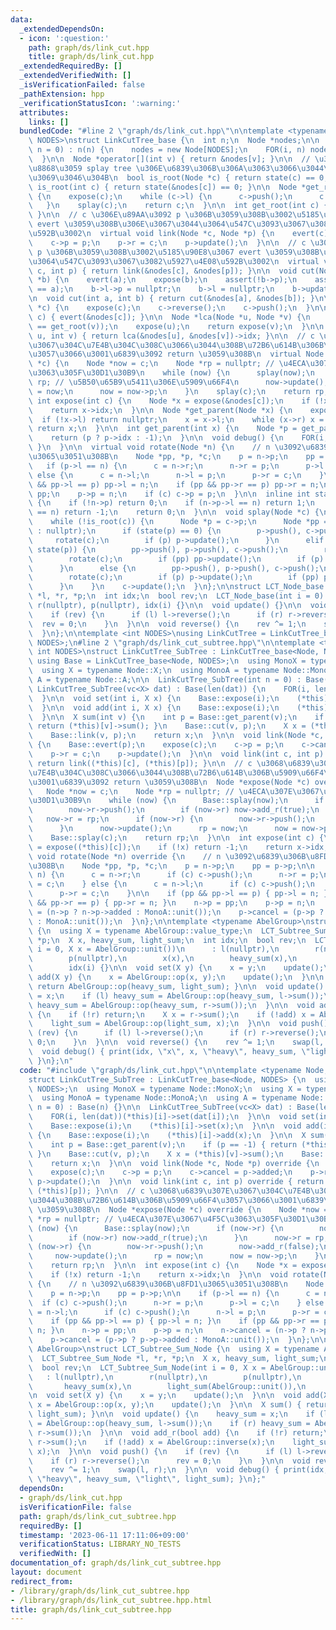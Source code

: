 ```yaml
---
data:
  _extendedDependsOn:
  - icon: ':question:'
    path: graph/ds/link_cut.hpp
    title: graph/ds/link_cut.hpp
  _extendedRequiredBy: []
  _extendedVerifiedWith: []
  _isVerificationFailed: false
  _pathExtension: hpp
  _verificationStatusIcon: ':warning:'
  attributes:
    links: []
  bundledCode: "#line 2 \"graph/ds/link_cut.hpp\"\n\ntemplate <typename Node, int\
    \ NODES>\nstruct LinkCutTree_base {\n  int n;\n  Node *nodes;\n\n  LinkCutTree_base(int\
    \ n = 0) : n(n) {\n    nodes = new Node[NODES];\n    FOR(i, n) nodes[i] = Node(i);\n\
    \  }\n\n  Node *operator[](int v) { return &nodes[v]; }\n\n  // \u30D1\u30B9\u3092\
    \u8868\u3059 splay tree \u306E\u6839\u306B\u306A\u3063\u3066\u3044\u308B\u304B\
    \u3069\u3046\u304B\n  bool is_root(Node *c) { return state(c) == 0; }\n  bool\
    \ is_root(int c) { return state(&nodes[c]) == 0; }\n\n  Node *get_root(Node *c)\
    \ {\n    expose(c);\n    while (c->l) {\n      c->push();\n      c = c->l;\n \
    \   }\n    splay(c);\n    return c;\n  }\n\n  int get_root(int c) { return get_root(&nodes[c])->idx;\
    \ }\n\n  // c \u306E\u89AA\u3092 p \u306B\u3059\u308B\u3002\u5185\u90E8\u3067\
    \ evert \u3059\u308B\u306E\u3067\u3044\u3064\u547C\u3093\u3067\u3082\u5927\u4E08\
    \u592B\u3002\n  virtual void link(Node *c, Node *p) {\n    evert(c);\n    expose(p);\n\
    \    c->p = p;\n    p->r = c;\n    p->update();\n  }\n\n  // c \u306E\u89AA\u3092\
    \ p \u306B\u3059\u308B\u3002\u5185\u90E8\u3067 evert \u3059\u308B\u306E\u3067\u3044\
    \u3064\u547C\u3093\u3067\u3082\u5927\u4E08\u592B\u3002\n  virtual void link(int\
    \ c, int p) { return link(&nodes[c], &nodes[p]); }\n\n  void cut(Node *a, Node\
    \ *b) {\n    evert(a);\n    expose(b);\n    assert(!b->p);\n    assert((b->l)\
    \ == a);\n    b->l->p = nullptr;\n    b->l = nullptr;\n    b->update();\n  }\n\
    \n  void cut(int a, int b) { return cut(&nodes[a], &nodes[b]); }\n\n  void evert(Node\
    \ *c) {\n    expose(c);\n    c->reverse();\n    c->push();\n  }\n\n  void evert(int\
    \ c) { evert(&nodes[c]); }\n\n  Node *lca(Node *u, Node *v) {\n    assert(get_root(u)\
    \ == get_root(v));\n    expose(u);\n    return expose(v);\n  }\n\n  int lca(int\
    \ u, int v) { return lca(&nodes[u], &nodes[v])->idx; }\n\n  // c \u3068\u6839\u307E\
    \u3067\u304C\u7E4B\u304C\u308C\u3066\u3044\u308B\u72B6\u614B\u306B\u5909\u66F4\
    \u3057\u3066\u3001\u6839\u3092 return \u3059\u308B\n  virtual Node *expose(Node\
    \ *c) {\n    Node *now = c;\n    Node *rp = nullptr; // \u4ECA\u307E\u3067\u4F5C\
    \u3063\u305F\u30D1\u30B9\n    while (now) {\n      splay(now);\n      now->r =\
    \ rp; // \u5B50\u65B9\u5411\u306E\u5909\u66F4\n      now->update();\n      rp\
    \ = now;\n      now = now->p;\n    }\n    splay(c);\n    return rp;\n  }\n\n \
    \ int expose(int c) {\n    Node *x = expose(&nodes[c]);\n    if (!x) return -1;\n\
    \    return x->idx;\n  }\n\n  Node *get_parent(Node *x) {\n    expose(x);\n  \
    \  if (!x->l) return nullptr;\n    x = x->l;\n    while (x->r) x = x->r;\n   \
    \ return x;\n  }\n\n  int get_parent(int x) {\n    Node *p = get_parent((*this)[x]);\n\
    \    return (p ? p->idx : -1);\n  }\n\n  void debug() {\n    FOR(i, n) { nodes[i].debug();\
    \ }\n  }\n\n  virtual void rotate(Node *n) {\n    // n \u3092\u6839\u306B\u8FD1\
    \u3065\u3051\u308B\n    Node *pp, *p, *c;\n    p = n->p;\n    pp = p->p;\n\n \
    \   if (p->l == n) {\n      c = n->r;\n      n->r = p;\n      p->l = c;\n    }\
    \ else {\n      c = n->l;\n      n->l = p;\n      p->r = c;\n    }\n\n    if (pp\
    \ && pp->l == p) pp->l = n;\n    if (pp && pp->r == p) pp->r = n;\n    n->p =\
    \ pp;\n    p->p = n;\n    if (c) c->p = p;\n  }\n\n  inline int state(Node *n)\
    \ {\n    if (!n->p) return 0;\n    if (n->p->l == n) return 1;\n    if (n->p->r\
    \ == n) return -1;\n    return 0;\n  }\n\n  void splay(Node *c) {\n    c->push();\n\
    \    while (!is_root(c)) {\n      Node *p = c->p;\n      Node *pp = (p ? p->p\
    \ : nullptr);\n      if (state(p) == 0) {\n        p->push(), c->push();\n   \
    \     rotate(c);\n        if (p) p->update();\n      }\n      elif (state(c) ==\
    \ state(p)) {\n        pp->push(), p->push(), c->push();\n        rotate(p);\n\
    \        rotate(c);\n        if (pp) pp->update();\n        if (p) p->update();\n\
    \      }\n      else {\n        pp->push(), p->push(), c->push();\n        rotate(c);\n\
    \        rotate(c);\n        if (p) p->update();\n        if (pp) pp->update();\n\
    \      }\n    }\n    c->update();\n  }\n};\n\nstruct LCT_Node_base {\n  LCT_Node_base\
    \ *l, *r, *p;\n  int idx;\n  bool rev;\n  LCT_Node_base(int i = 0) : l(nullptr),\
    \ r(nullptr), p(nullptr), idx(i) {}\n\n  void update() {}\n\n  void push() {\n\
    \    if (rev) {\n      if (l) l->reverse();\n      if (r) r->reverse();\n    \
    \  rev = 0;\n    }\n  }\n\n  void reverse() {\n    rev ^= 1;\n    swap(l, r);\n\
    \  }\n};\n\ntemplate <int NODES>\nusing LinkCutTree = LinkCutTree_base<LCT_Node_base,\
    \ NODES>;\n#line 2 \"graph/ds/link_cut_subtree.hpp\"\n\ntemplate <typename Node,\
    \ int NODES>\nstruct LinkCutTree_SubTree : LinkCutTree_base<Node, NODES> {\n \
    \ using Base = LinkCutTree_base<Node, NODES>;\n  using MonoX = typename Node::MonoX;\n\
    \  using X = typename Node::X;\n  using MonoA = typename Node::MonoA;\n  using\
    \ A = typename Node::A;\n\n  LinkCutTree_SubTree(int n = 0) : Base(n) {}\n\n \
    \ LinkCutTree_SubTree(vc<X> dat) : Base(len(dat)) {\n    FOR(i, len(dat))(*this)[i]->set(dat[i]);\n\
    \  }\n\n  void set(int i, X x) {\n    Base::expose(i);\n    (*this)[i]->set(x);\n\
    \  }\n\n  void add(int i, X x) {\n    Base::expose(i);\n    (*this)[i]->add(x);\n\
    \  }\n\n  X sum(int v) {\n    int p = Base::get_parent(v);\n    if (p == -1) {\
    \ return (*this)[v]->sum(); }\n    Base::cut(v, p);\n    X x = (*this)[v]->sum();\n\
    \    Base::link(v, p);\n    return x;\n  }\n\n  void link(Node *c, Node *p) override\
    \ {\n    Base::evert(p);\n    expose(c);\n    c->p = p;\n    c->cancel = p->added;\n\
    \    p->r = c;\n    p->update();\n  }\n\n  void link(int c, int p) override {\
    \ return link((*this)[c], (*this)[p]); }\n\n  // c \u3068\u6839\u307E\u3067\u304C\
    \u7E4B\u304C\u308C\u3066\u3044\u308B\u72B6\u614B\u306B\u5909\u66F4\u3057\u3066\
    \u3001\u6839\u3092 return \u3059\u308B\n  Node *expose(Node *c) override {\n \
    \   Node *now = c;\n    Node *rp = nullptr; // \u4ECA\u307E\u3067\u4F5C\u3063\u305F\
    \u30D1\u30B9\n    while (now) {\n      Base::splay(now);\n      if (now->r) {\n\
    \        now->r->push();\n        if (now->r) now->add_r(true);\n      }\n   \
    \   now->r = rp;\n      if (now->r) {\n        now->r->push();\n        now->add_r(false);\n\
    \      }\n      now->update();\n      rp = now;\n      now = now->p;\n    }\n\
    \    Base::splay(c);\n    return rp;\n  }\n\n  int expose(int c) {\n    Node *x\
    \ = expose((*this)[c]);\n    if (!x) return -1;\n    return x->idx;\n  }\n\n \
    \ void rotate(Node *n) override {\n    // n \u3092\u6839\u306B\u8FD1\u3065\u3051\
    \u308B\n    Node *pp, *p, *c;\n    p = n->p;\n    pp = p->p;\n\n    if (p->l ==\
    \ n) {\n      c = n->r;\n      if (c) c->push();\n      n->r = p;\n      p->l\
    \ = c;\n    } else {\n      c = n->l;\n      if (c) c->push();\n      n->l = p;\n\
    \      p->r = c;\n    }\n\n    if (pp && pp->l == p) { pp->l = n; }\n    if (pp\
    \ && pp->r == p) { pp->r = n; }\n    n->p = pp;\n    p->p = n;\n    n->cancel\
    \ = (n->p ? n->p->added : MonoA::unit());\n    p->cancel = (p->p ? p->p->added\
    \ : MonoA::unit());\n  }\n};\n\ntemplate <typename AbelGroup>\nstruct LCT_Subtree_Sum_Node\
    \ {\n  using X = typename AbelGroup::value_type;\n  LCT_Subtree_Sum_Node *l, *r,\
    \ *p;\n  X x, heavy_sum, light_sum;\n  int idx;\n  bool rev;\n  LCT_Subtree_Sum_Node(int\
    \ i = 0, X x = AbelGroup::unit())\n      : l(nullptr),\n        r(nullptr),\n\
    \        p(nullptr),\n        x(x),\n        heavy_sum(x),\n        light_sum(AbelGroup::unit()),\n\
    \        idx(i) {}\n\n  void set(X y) {\n    x = y;\n    update();\n  }\n\n  void\
    \ add(X y) {\n    x = AbelGroup::op(x, y);\n    update();\n  }\n\n  X sum() {\
    \ return AbelGroup::op(heavy_sum, light_sum); }\n\n  void update() {\n    heavy_sum\
    \ = x;\n    if (l) heavy_sum = AbelGroup::op(heavy_sum, l->sum());\n    if (r)\
    \ heavy_sum = AbelGroup::op(heavy_sum, r->sum());\n  }\n\n  void add_r(bool add)\
    \ {\n    if (!r) return;\n    X x = r->sum();\n    if (!add) x = AbelGroup::inverse(x);\n\
    \    light_sum = AbelGroup::op(light_sum, x);\n  }\n\n  void push() {\n    if\
    \ (rev) {\n      if (l) l->reverse();\n      if (r) r->reverse();\n      rev =\
    \ 0;\n    }\n  }\n\n  void reverse() {\n    rev ^= 1;\n    swap(l, r);\n  }\n\n\
    \  void debug() { print(idx, \"x\", x, \"heavy\", heavy_sum, \"light\", light_sum);\
    \ }\n};\n"
  code: "#include \"graph/ds/link_cut.hpp\"\n\ntemplate <typename Node, int NODES>\n\
    struct LinkCutTree_SubTree : LinkCutTree_base<Node, NODES> {\n  using Base = LinkCutTree_base<Node,\
    \ NODES>;\n  using MonoX = typename Node::MonoX;\n  using X = typename Node::X;\n\
    \  using MonoA = typename Node::MonoA;\n  using A = typename Node::A;\n\n  LinkCutTree_SubTree(int\
    \ n = 0) : Base(n) {}\n\n  LinkCutTree_SubTree(vc<X> dat) : Base(len(dat)) {\n\
    \    FOR(i, len(dat))(*this)[i]->set(dat[i]);\n  }\n\n  void set(int i, X x) {\n\
    \    Base::expose(i);\n    (*this)[i]->set(x);\n  }\n\n  void add(int i, X x)\
    \ {\n    Base::expose(i);\n    (*this)[i]->add(x);\n  }\n\n  X sum(int v) {\n\
    \    int p = Base::get_parent(v);\n    if (p == -1) { return (*this)[v]->sum();\
    \ }\n    Base::cut(v, p);\n    X x = (*this)[v]->sum();\n    Base::link(v, p);\n\
    \    return x;\n  }\n\n  void link(Node *c, Node *p) override {\n    Base::evert(p);\n\
    \    expose(c);\n    c->p = p;\n    c->cancel = p->added;\n    p->r = c;\n   \
    \ p->update();\n  }\n\n  void link(int c, int p) override { return link((*this)[c],\
    \ (*this)[p]); }\n\n  // c \u3068\u6839\u307E\u3067\u304C\u7E4B\u304C\u308C\u3066\
    \u3044\u308B\u72B6\u614B\u306B\u5909\u66F4\u3057\u3066\u3001\u6839\u3092 return\
    \ \u3059\u308B\n  Node *expose(Node *c) override {\n    Node *now = c;\n    Node\
    \ *rp = nullptr; // \u4ECA\u307E\u3067\u4F5C\u3063\u305F\u30D1\u30B9\n    while\
    \ (now) {\n      Base::splay(now);\n      if (now->r) {\n        now->r->push();\n\
    \        if (now->r) now->add_r(true);\n      }\n      now->r = rp;\n      if\
    \ (now->r) {\n        now->r->push();\n        now->add_r(false);\n      }\n \
    \     now->update();\n      rp = now;\n      now = now->p;\n    }\n    Base::splay(c);\n\
    \    return rp;\n  }\n\n  int expose(int c) {\n    Node *x = expose((*this)[c]);\n\
    \    if (!x) return -1;\n    return x->idx;\n  }\n\n  void rotate(Node *n) override\
    \ {\n    // n \u3092\u6839\u306B\u8FD1\u3065\u3051\u308B\n    Node *pp, *p, *c;\n\
    \    p = n->p;\n    pp = p->p;\n\n    if (p->l == n) {\n      c = n->r;\n    \
    \  if (c) c->push();\n      n->r = p;\n      p->l = c;\n    } else {\n      c\
    \ = n->l;\n      if (c) c->push();\n      n->l = p;\n      p->r = c;\n    }\n\n\
    \    if (pp && pp->l == p) { pp->l = n; }\n    if (pp && pp->r == p) { pp->r =\
    \ n; }\n    n->p = pp;\n    p->p = n;\n    n->cancel = (n->p ? n->p->added : MonoA::unit());\n\
    \    p->cancel = (p->p ? p->p->added : MonoA::unit());\n  }\n};\n\ntemplate <typename\
    \ AbelGroup>\nstruct LCT_Subtree_Sum_Node {\n  using X = typename AbelGroup::value_type;\n\
    \  LCT_Subtree_Sum_Node *l, *r, *p;\n  X x, heavy_sum, light_sum;\n  int idx;\n\
    \  bool rev;\n  LCT_Subtree_Sum_Node(int i = 0, X x = AbelGroup::unit())\n   \
    \   : l(nullptr),\n        r(nullptr),\n        p(nullptr),\n        x(x),\n \
    \       heavy_sum(x),\n        light_sum(AbelGroup::unit()),\n        idx(i) {}\n\
    \n  void set(X y) {\n    x = y;\n    update();\n  }\n\n  void add(X y) {\n   \
    \ x = AbelGroup::op(x, y);\n    update();\n  }\n\n  X sum() { return AbelGroup::op(heavy_sum,\
    \ light_sum); }\n\n  void update() {\n    heavy_sum = x;\n    if (l) heavy_sum\
    \ = AbelGroup::op(heavy_sum, l->sum());\n    if (r) heavy_sum = AbelGroup::op(heavy_sum,\
    \ r->sum());\n  }\n\n  void add_r(bool add) {\n    if (!r) return;\n    X x =\
    \ r->sum();\n    if (!add) x = AbelGroup::inverse(x);\n    light_sum = AbelGroup::op(light_sum,\
    \ x);\n  }\n\n  void push() {\n    if (rev) {\n      if (l) l->reverse();\n  \
    \    if (r) r->reverse();\n      rev = 0;\n    }\n  }\n\n  void reverse() {\n\
    \    rev ^= 1;\n    swap(l, r);\n  }\n\n  void debug() { print(idx, \"x\", x,\
    \ \"heavy\", heavy_sum, \"light\", light_sum); }\n};"
  dependsOn:
  - graph/ds/link_cut.hpp
  isVerificationFile: false
  path: graph/ds/link_cut_subtree.hpp
  requiredBy: []
  timestamp: '2023-06-11 17:11:06+09:00'
  verificationStatus: LIBRARY_NO_TESTS
  verifiedWith: []
documentation_of: graph/ds/link_cut_subtree.hpp
layout: document
redirect_from:
- /library/graph/ds/link_cut_subtree.hpp
- /library/graph/ds/link_cut_subtree.hpp.html
title: graph/ds/link_cut_subtree.hpp
---
```

